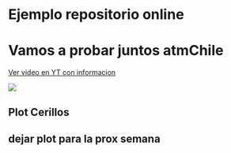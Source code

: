 # Ejemplo repositorio online

# Vamos a probar juntos atmChile

[Ver video en YT con informacion](https://www.youtube.com/watch?v=Rqy_vbtaMYE)

![](https://mma.gob.cl/wp-content/uploads/2023/02/PHOTO-2023-02-08-16-59-51-1500x936.jpg)

## Plot Cerillos

## dejar plot para la prox semana
